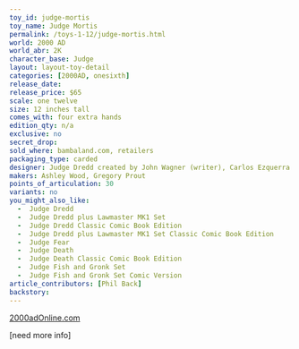 ```yaml
---
toy_id: judge-mortis
toy_name: Judge Mortis
permalink: /toys-1-12/judge-mortis.html
world: 2000 AD
world_abr: 2K
character_base: Judge
layout: layout-toy-detail
categories: [2000AD, onesixth]
release_date: 
release_price: $65
scale: one twelve
size: 12 inches tall
comes_with: four extra hands
edition_qty: n/a
exclusive: no
secret_drop:
sold_where: bambaland.com, retailers
packaging_type: carded
designer: Judge Dredd created by John Wagner (writer), Carlos Ezquerra (artist), Pat Mills (editor) - 2000AD
makers: Ashley Wood, Gregory Prout
points_of_articulation: 30
variants: no
you_might_also_like:
  -  Judge Dredd
  -  Judge Dredd plus Lawmaster MK1 Set
  -  Judge Dredd Classic Comic Book Edition
  -  Judge Dredd plus Lawmaster MK1 Set Classic Comic Book Edition
  -  Judge Fear 
  -  Judge Death
  -  Judge Death Classic Comic Book Edition
  -  Judge Fish and Gronk Set
  -  Judge Fish and Gronk Set Comic Version 
article_contributors: [Phil Back]
backstory:
---
```

[2000adOnline.com](http://www.2000adOnline.com)

[need more info]
